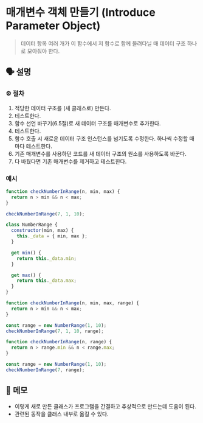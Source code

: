 # 매개변수 객체 만들기 (Introduce Parameter Object)

> 데이터 항목 여러 개가 이 함수에서 저 함수로 함께 몰려다닐 때 데이터 구조 하나로 모아줘야 한다.

## 🗣 설명

### ⚙️ 절차

1. 적당한 데이터 구조를 (새 클래스로) 만든다.
2. 테스트한다.
3. 함수 선언 바꾸기(6.5절)로 새 데이터 구조를 매개변수로 추가한다.
4. 테스트한다.
5. 함수 호출 시 새로운 데이터 구조 인스턴스를 넘기도록 수정한다. 하나씩 수정할 때마다 테스트한다.
6. 기존 매개변수를 사용하던 코드를 새 데이터 구조의 원소를 사용하도록 바꾼다.
7. 다 바꿨다면 기존 매개변수를 제거하고 테스트한다.

### 예시

```js
function checkNumberInRange(n, min, max) {
  return n > min && n < max;
}

checkNumberInRange(7, 1, 10);
```

```js
class NumberRange {
  constructor(min, max) {
    this._data = { min, max };
  }

  get min() {
    return this._data.min;
  }

  get max() {
    return this._data.max;
  }
}
```

```js
function checkNumberInRange(n, min, max, range) {
  return n > min && n < max;
}

const range = new NumberRange(1, 10);
checkNumberInRange(7, 1, 10, range);
```

```js
function checkNumberInRange(n, range) {
  return n > range.min && n < range.max;
}

const range = new NumberRange(1, 10);
checkNumberInRange(7, range);
```

## 📝 메모

- 이렇게 새로 만든 클래스가 프로그램을 간결하고 추상적으로 만드는데 도움이 된다.
- 관련된 동작을 클래스 내부로 옮길 수 있다.
